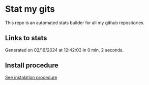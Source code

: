 # Stat my gits

This repo is an automated stats builder for all my github repositories.

## Links to stats


Generated on 02/16/2024 at 12:42:03 in 0 min, 2 seconds.

## Install procedure

[See instalation procedure](./src/install.md)
